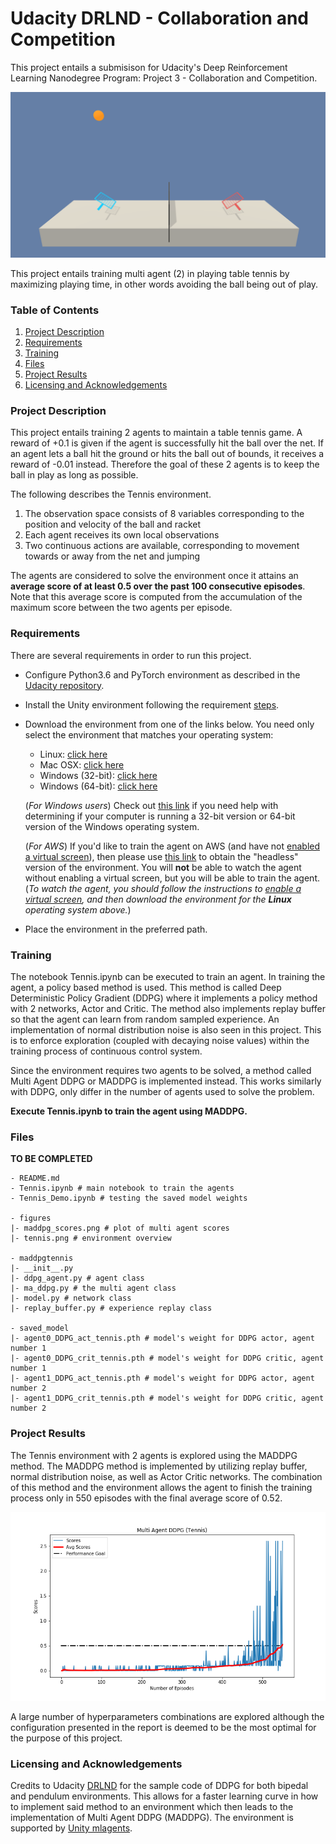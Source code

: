 # Udacity DRLND - Collaboration and Competition

This project entails a submisison for Udacity's Deep Reinforcement Learning Nanodegree Program: Project 3 - Collaboration and Competition.

![Env](figures/tennis.png)

This project entails training multi agent (2) in playing table tennis by maximizing playing time, in other words avoiding the ball being out of play. 

### Table of Contents 

1. [Project Description](#description)
2. [Requirements](#requirements)
3. [Training](#training)
4. [Files](#files)
5. [Project Results](#results)
6. [Licensing and Acknowledgements](#licensing)

### Project Description<a name="description"></a>

This project entails training 2 agents to maintain a table tennis game. A reward of +0.1 is given if the agent is successfully hit the ball over the net. If an agent lets a ball hit the ground or hits the ball out of bounds, it receives a reward of -0.01 instead. Therefore the goal of these 2 agents is to keep the ball in play as long as possible. 

The following describes the Tennis environment.

1. The observation space consists of 8 variables corresponding to the position and velocity of the ball and racket
2. Each agent receives its own local observations
3. Two continuous actions are available, corresponding to movement towards or away from the net and jumping

The agents are considered to solve the environment once it attains an **average score of at least 0.5 over the past 100 consecutive episodes**. Note that this average score is computed from the accumulation of the maximum score between the two agents per episode.

### Requirements<a name="requirements"></a>

There are several requirements in order to run this project. 

- Configure Python3.6 and PyTorch environment as described in the [Udacity repository](https://github.com/udacity/deep-reinforcement-learning#dependencies).
- Install the Unity environment following the requirement [steps](https://github.com/udacity/deep-reinforcement-learning/edit/master/p3_collab-compet/README.md).
- Download the environment from one of the links below.  You need only select the environment that matches your operating system:
    - Linux: [click here](https://s3-us-west-1.amazonaws.com/udacity-drlnd/P3/Tennis/Tennis_Linux.zip)
    - Mac OSX: [click here](https://s3-us-west-1.amazonaws.com/udacity-drlnd/P3/Tennis/Tennis.app.zip)
    - Windows (32-bit): [click here](https://s3-us-west-1.amazonaws.com/udacity-drlnd/P3/Tennis/Tennis_Windows_x86.zip)
    - Windows (64-bit): [click here](https://s3-us-west-1.amazonaws.com/udacity-drlnd/P3/Tennis/Tennis_Windows_x86_64.zip)
    
    (_For Windows users_) Check out [this link](https://support.microsoft.com/en-us/help/827218/how-to-determine-whether-a-computer-is-running-a-32-bit-version-or-64) if you need help with determining if your computer is running a 32-bit version or 64-bit version of the Windows operating system.

    (_For AWS_) If you'd like to train the agent on AWS (and have not [enabled a virtual screen](https://github.com/Unity-Technologies/ml-agents/blob/master/docs/Training-on-Amazon-Web-Service.md)), then please use [this link](https://s3-us-west-1.amazonaws.com/udacity-drlnd/P3/Tennis/Tennis_Linux_NoVis.zip) to obtain the "headless" version of the environment.  You will **not** be able to watch the agent without enabling a virtual screen, but you will be able to train the agent.  (_To watch the agent, you should follow the instructions to [enable a virtual screen](https://github.com/Unity-Technologies/ml-agents/blob/master/docs/Training-on-Amazon-Web-Service.md), and then download the environment for the **Linux** operating system above._)
    
- Place the environment in the preferred path.

### Training<a name="training"></a>

The notebook Tennis.ipynb can be executed to train an agent. In training the agent, a policy based method is used. This method is called Deep Deterministic Policy Gradient (DDPG) where it implements a policy method with 2 networks, Actor and Critic. The method also implements replay buffer so that the agent can learn from random sampled experience. An implementation of normal distribution noise is also seen in this project. This is to enforce exploration (coupled with decaying noise values) within the training process of continuous control system. 

Since the environment requires two agents to be solved, a method called Multi Agent DDPG or MADDPG is implemented instead. This works similarly with DDPG, only differ in the number of agents used to solve the problem.

**Execute Tennis.ipynb to train the agent using MADDPG.**

### Files<a name="files"></a>

**TO BE COMPLETED**

```
- README.md
- Tennis.ipynb # main notebook to train the agents
- Tennis_Demo.ipynb # testing the saved model weights

- figures
|- maddpg_scores.png # plot of multi agent scores
|- tennis.png # environment overview

- maddpgtennis
|- __init__.py 
|- ddpg_agent.py # agent class
|- ma_ddpg.py # the multi agent class
|- model.py # network class
|- replay_buffer.py # experience replay class

- saved_model
|- agent0_DDPG_act_tennis.pth # model's weight for DDPG actor, agent number 1
|- agent0_DDPG_crit_tennis.pth # model's weight for DDPG critic, agent number 1
|- agent1_DDPG_act_tennis.pth # model's weight for DDPG actor, agent number 2
|- agent1_DDPG_crit_tennis.pth # model's weight for DDPG critic, agent number 2

```

### Project Results<a name="results"></a>

The Tennis environment with 2 agents is explored using the MADDPG method. The MADDPG method is implemented by utilizing replay buffer, normal distribution noise, as well as Actor Critic networks. The combination of this method and the environment allows the agent to finish the training process only in 550 episodes with the final average score of 0.52. 

![MADDPG Scores](figures/maddpg_scores.png)

A large number of hyperparameters combinations are explored although the configuration presented in the report is deemed to be the most optimal for the purpose of this project.

### Licensing and Acknowledgements<a name="licensing"></a>

Credits to Udacity [DRLND](https://www.udacity.com/course/deep-reinforcement-learning-nanodegree--nd893) for the sample code of DDPG for both bipedal and pendulum environments. This allows for a faster learning curve in how to implement said method to an environment which then leads to the implementation of Multi Agent DDPG (MADDPG). The environment is supported by [Unity mlagents](https://github.com/Unity-Technologies/ml-agents).
